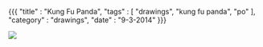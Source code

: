 {{{
    "title"    : "Kung Fu Panda",
    "tags"     : [ "drawings", "kung fu panda", "po" ],
    "category" : "drawings",
    "date"     : "9-3-2014"
}}}

<img src="../img/posts/kungfu_panda.png"/>
